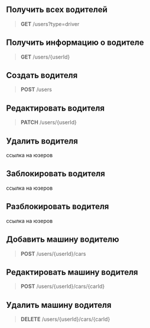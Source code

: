 Получить всех водителей
------------------
> **GET** /users?type=driver


Получить информацию о водителе
----------------

> **GET** /users/{userId}

Создать водителя
----------------

> **POST** /users


Редактировать водителя
----------------------

> **PATCH** /users/{userId}


Удалить водителя
----------------

ссылка на юзеров

Заблокировать водителя
----------------------

ссылка на юзеров

Разблокировать водителя
-----------------------

ссылка на юзеров

Добавить машину водителю
------------------------

> **POST** /users/{userId}/cars


Редактировать машину водителя
-----------------------------

> **POST** /users/{userId}/cars/{carId}


Удалить машину водителя
-----------------------

> **DELETE** /users/{userId}/cars/{carId}

